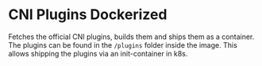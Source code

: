 # CNI Plugins Dockerized

Fetches the official CNI plugins, builds them and ships them as a container.
The plugins can be found in the `/plugins` folder inside the image. This allows
shipping the plugins via an init-container in k8s.
